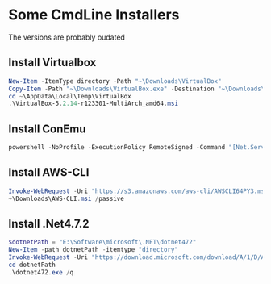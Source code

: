 # Some CmdLine Installers
The versions are probably oudated
## Install Virtualbox
```powershell
New-Item -ItemType directory -Path "~\Downloads\VirtualBox"
Copy-Item -Path "~\Downloads\VirtualBox.exe" -Destination "~\Downloads\Virtualbox\current\virtualBox.exe" -Recurse -Force
cd ~\AppData\Local\Temp\VirtualBox
.\VirtualBox-5.2.14-r123301-MultiArch_amd64.msi
```

## Install ConEmu
```powershell
powershell -NoProfile -ExecutionPolicy RemoteSigned -Command "[Net.ServicePointManager]::SecurityProtocol = [Net.SecurityProtocolType]::Tls12; iex ((new-object net.webclient).DownloadString('https://conemu.github.io/install.ps1'))"​​​​​​​
```

## Install AWS-CLI
```powershell
Invoke-WebRequest -Uri "https://s3.amazonaws.com/aws-cli/AWSCLI64PY3.msi" -OutFile "~\Downloads\AWS-CLI.msi"
~\Downloads\AWS-CLI.msi /passive
```

## Install .Net4.7.2
```powershell
$dotnetPath = "E:\Software\microsoft\.NET\dotnet472"
New-Item -path dotnetPath -itemtype "directory"
Invoke-WebRequest -Uri "https://download.microsoft.com/download/A/1/D/A1D07600-6915-4CB8-A931-9A980EF47BB7/NDP47-DevPack-KB3186612-ENU.exe" -OutFile dotnetPath\dotnet472.exe
cd dotnetPath
.\dotnet472.exe /q
```
